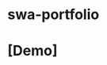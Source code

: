 # swa-portfolio
# [Demo]<a href="https://hassan-boulhilt.github.io/swa-portfolio/" target="_blank"></a>
